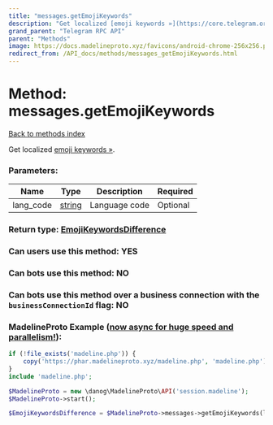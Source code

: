 ```yaml
---
title: "messages.getEmojiKeywords"
description: "Get localized [emoji keywords »](https://core.telegram.org/api/custom-emoji#emoji-keywords)."
grand_parent: "Telegram RPC API"
parent: "Methods"
image: https://docs.madelineproto.xyz/favicons/android-chrome-256x256.png
redirect_from: /API_docs/methods/messages_getEmojiKeywords.html
---
```

# Method: messages.getEmojiKeywords
[Back to methods index](index.html)



Get localized [emoji keywords »](https://core.telegram.org/api/custom-emoji#emoji-keywords).

### Parameters:

| Name     |    Type       | Description | Required |
|----------|---------------|-------------|----------|
|lang\_code|[string](/API_docs/types/string.html) | Language code | Optional|


### Return type: [EmojiKeywordsDifference](/API_docs/types/EmojiKeywordsDifference.html)

### Can users use this method: **YES**


### Can bots use this method: **NO**


### Can bots use this method over a business connection with the `businessConnectionId` flag: **NO**


### MadelineProto Example ([now async for huge speed and parallelism!](https://docs.madelineproto.xyz/docs/ASYNC.html)):


```php
if (!file_exists('madeline.php')) {
    copy('https://phar.madelineproto.xyz/madeline.php', 'madeline.php');
}
include 'madeline.php';

$MadelineProto = new \danog\MadelineProto\API('session.madeline');
$MadelineProto->start();

$EmojiKeywordsDifference = $MadelineProto->messages->getEmojiKeywords(lang_code: 'string', );
```

